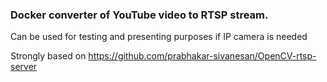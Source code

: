 ### Docker converter of YouTube video to RTSP stream.
Can be used for testing and presenting purposes if IP camera is needed

Strongly based on
https://github.com/prabhakar-sivanesan/OpenCV-rtsp-server


